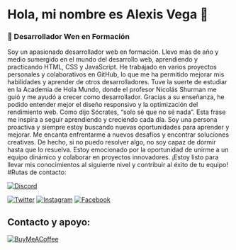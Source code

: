 # Hola, mi nombre es Alexis Vega 👋
### 🤖 Desarrollador Wen en Formación

Soy un apasionado desarrollador web en formación. Llevo más de año y medio sumergido en el mundo del desarrollo web, aprendiendo y practicando HTML, CSS y JavaScript. He trabajado en varios proyectos personales y colaborativos en GitHub, lo que me ha permitido mejorar mis habilidades y aprender de otros desarrolladores.
Tuve la suerte de estudiar en la Academia de Hola Mundo, donde el profesor Nicolás Shurman me guió y me ayudó a crecer como desarrollador. Gracias a su enseñanza, he podido entender mejor el diseño responsivo y la optimización del rendimiento web.
Como dijo Sócrates, “solo sé que no sé nada”. Esta frase me inspira a seguir aprendiendo y creciendo cada día. Soy una persona proactiva y siempre estoy buscando nuevas oportunidades para aprender y mejorar. Me encanta enfrentarme a nuevos desafíos y encontrar soluciones creativas. De hecho, si no puedo resolver algo, no soy capaz de dormir hasta que lo resuelva.
Estoy emocionado por la oportunidad de unirme a un equipo dinámico y colaborar en proyectos innovadores. ¡Estoy listo para llevar mis conocimientos al siguiente nivel y contribuir al éxito de tu equipo!
#Rutas de contacto: 

[![Discord](https://img.shields.io/badge/Discord-alexismouwid-5865F2?style=for-the-badge&logo=discord&logoColor=white&labelColor=101010)](https://alexismouwid.com/discord)

[![Twitter](https://img.shields.io/badge/Twitter-@alexismouwid-1DA1F2?style=for-the-badge&logo=twitter&logoColor=white&labelColor=101010)](https://twitter.com/alexismouwit)
[![Instagram](https://img.shields.io/badge/Instagram-@alexismouwid-E4405F?style=for-the-badge&logo=instagram&logoColor=white&labelColor=101010)](https://instagram.com/alexismouwid)
[![Facebook](https://img.shields.io/badge/Facebook-@alexismouwid-1877F2?style=for-the-badge&logo=facebook&logoColor=white&labelColor=101010)](https://facebook.com/alexismouwid)

## Contacto y apoyo:

[![BuyMeACoffee](https://img.shields.io/badge/Buy_Me_A_Coffee-apoya_mi_trabajo-FFDD00?style=for-the-badge&logo=buy-me-a-coffee&logoColor=white&labelColor=101010)](https://buymeacoffee.com/alexismouwid)

